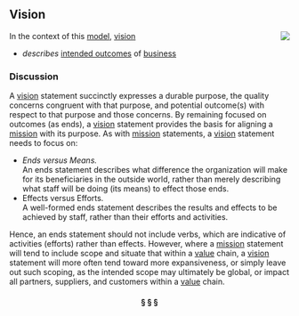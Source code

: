 ## Vision

<img src="https://rawgithub.com/nikboyd/sample-domain/master/images/vision.svg" align="right"/>

In the context of this [model](../README.md), [vision](https://github.com/nikboyd/sample-domain/blob/master/topics/vision.md)

* <i>describes</i> [intended outcomes](https://github.com/nikboyd/sample-domain/blob/master/topics/intended.outcome.md) of [business](https://github.com/nikboyd/sample-domain/blob/master/topics/business.md)

### Discussion

A [vision](https://github.com/nikboyd/sample-domain/blob/master/topics/vision.md) statement succinctly expresses a durable purpose, the quality concerns congruent with that purpose,
and potential outcome(s) with respect to that purpose and those concerns. By remaining focused on outcomes
(as ends), a [vision](https://github.com/nikboyd/sample-domain/blob/master/topics/vision.md) statement provides the basis for aligning a [mission](https://github.com/nikboyd/sample-domain/blob/master/topics/mission.md) with its purpose.
As with [mission](https://github.com/nikboyd/sample-domain/blob/master/topics/mission.md) statements, a [vision](https://github.com/nikboyd/sample-domain/blob/master/topics/vision.md) statement needs to focus on:


* _Ends versus Means._ <br/>An ends statement describes what difference the organization will make for its beneficiaries in the outside world, rather than merely describing what staff will be doing (its means) to effect those ends.<br/>
* Effects versus Efforts. <br/>A well-formed ends statement describes the results and effects to be achieved by staff, rather than their efforts and activities.


Hence, an ends statement should not include verbs, which are indicative of activities (efforts) rather than effects.
However, where a [mission](https://github.com/nikboyd/sample-domain/blob/master/topics/mission.md) statement will tend to include scope and situate that within a [value](https://github.com/nikboyd/sample-domain/blob/master/topics/value.md) chain,
a [vision](https://github.com/nikboyd/sample-domain/blob/master/topics/vision.md) statement will more often tend toward more expansiveness, or simply leave out such scoping,
as the intended scope may ultimately be global, or impact all partners, suppliers, and customers within a [value](https://github.com/nikboyd/sample-domain/blob/master/topics/value.md) chain.



<h4 align="center"><b>&sect; &sect; &sect;</b></h4>
